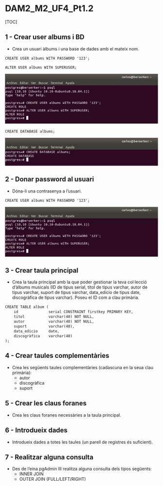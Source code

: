 # DAM2_M2_UF4_Pt1.2

[TOC]



## 1 - Crear user albums i BD

- Crea un usuari àlbums i una base de dades amb el mateix nom.

```plsql
CREATE USER albums WITH PASSWORD '123';
```

```plsql
ALTER USER albums WITH SUPERUSER;
```

![](img/1.png)



```
CREATE DATABASE albums;
```

![](img/2.png)



## 2 - Donar password al usuari

- Dóna-li una contrasenya a l’usuari.

```plsql
CREATE USER albums WITH PASSWORD '123';
```

![](img/1.png)



## 3 - Crear taula principal

- Crea la taula principal amb la que poder gestionar la teva col·lecció d’àlbums musicals (ID de tipus serial, titol de tipus varchar, autor de tipus varchar, suport de tipus varchar, data_edicio de tipus date, discogràfica de tipus varchar). Poseu el ID com a clau primària.

```plsql
CREATE TABLE album (
    id        		serial CONSTRAINT firstkey PRIMARY KEY,
    titol       	varchar(40) NOT NULL,
    autor			varchar(40) NOT NULL,
    suport			varchar(40),
    data_edicio		date,
    discogràfica	varchar(40)
);
```



## 4 - Crear taules complementàries

- Crea les següents taules complementàries (cadascuna en la seua clau primària):
  - autor
  - discogràfica
  - suport



## 5 - Crear les claus foranes

- Crea les claus foranes necessàries a la taula principal.



## 6 - Introdueix dades

- Introdueix dades a totes les taules (un parell de registres és suficient).



## 7 - Realitzar alguna consulta

- Des de l’eina pgAdmin III realitza alguna consulta dels tipos següents:
  - INNER JOIN 
  - OUTER JOIN (FULL/LEFT/RIGHT)